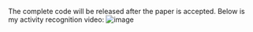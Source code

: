 The complete code will be released after the paper is accepted. Below is my activity recognition video: ![image](https://github.com/fengmoke/SPT/blob/master/deploy.gif)
